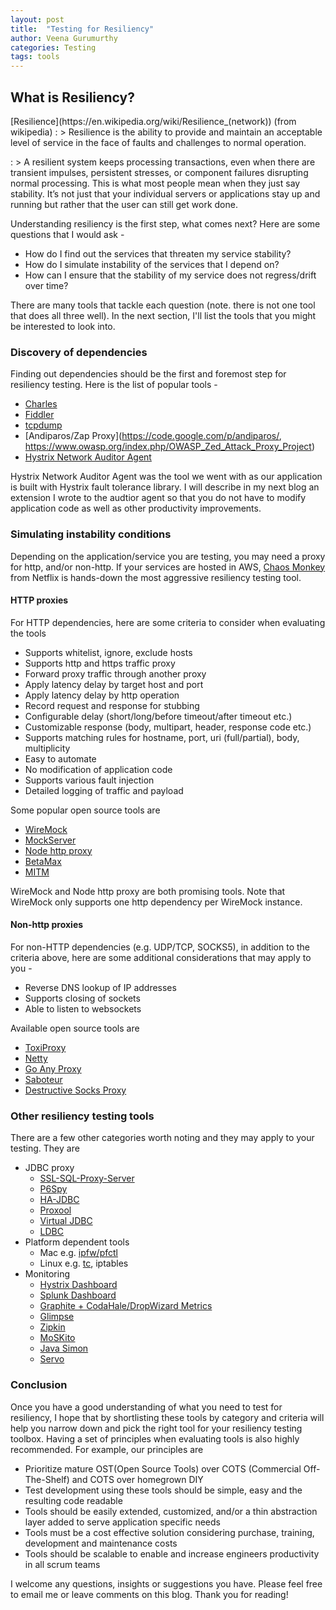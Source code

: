 ```yaml
---
layout: post
title:  "Testing for Resiliency"
author: Veena Gurumurthy
categories: Testing
tags: tools
---
```

<h2>What is Resiliency?</h2>
[Resilience](https://en.wikipedia.org/wiki/Resilience_(network)) (from wikipedia)
 : > Resilience is the ability to provide and maintain an acceptable level of service in the face of faults and challenges to normal operation. 

: > A resilient system keeps processing transactions, even when there are transient impulses, persistent stresses, or component failures disrupting normal processing. This is what most people mean when they just say stability. It’s not just that your individual servers or applications stay up and running but rather that the user can still get work done.

Understanding resiliency is the first step, what comes next? Here are some questions that I would ask -

 * How do I find out the services that threaten my service stability?
 * How do I simulate instability of the services that I depend on?
 * How can I ensure that the stability of my service does not regress/drift over time?

There are many tools that tackle each question (note. there is not one tool that does all three well). In the next section, I'll list the tools that you might be interested to look into.

<h3>Discovery of dependencies</h3>
Finding out dependencies should be the first and foremost step for resiliency testing. Here is the list of popular tools -

 * [Charles](http://www.charlesproxy.com)
 * [Fiddler](http://www.telerik.com/fiddler)
 * [tcpdump](http://www.tcpdump.org)
 * [Andiparos/Zap Proxy](https://code.google.com/p/andiparos/, https://www.owasp.org/index.php/OWASP_Zed_Attack_Proxy_Project)
 * [Hystrix Network Auditor Agent](https://github.com/Netflix/Hystrix/tree/master/hystrix-contrib/hystrix-network-auditor-agent)

Hystrix Network Auditor Agent was the tool we went with as our application is built with Hystrix fault tolerance library. I will describe in my next blog an extension I wrote to the audtior agent so that you do not have to modify application code as well as other productivity improvements.

<h3>Simulating instability conditions</h3>

Depending on the application/service you are testing, you may need a proxy for http, and/or non-http. If your services are hosted in AWS, [Chaos Monkey](https://github.com/Netflix/SimianArmy/wiki/Chaos-Monkey) from Netflix is hands-down the most aggressive resiliency testing tool.

<h4>HTTP proxies</h4>
For HTTP dependencies, here are some criteria to consider when evaluating the tools

 * Supports whitelist, ignore, exclude hosts
 * Supports http and https traffic proxy
 * Forward proxy traffic through another proxy
 * Apply latency delay by target host and port
 * Apply latency delay by http operation
 * Record request and response for stubbing
 * Configurable delay (short/long/before timeout/after timeout etc.)
 * Customizable response (body, multipart, header, response code etc.)
 * Supports matching rules for hostname, port, uri (full/partial), body, multiplicity
 * Easy to automate
 * No modification of application code
 * Supports various fault injection
 * Detailed logging of traffic and payload

Some popular open source tools are

 * [WireMock](http://wiremock.org)
 * [MockServer](http://www.mock-server.com)
 * [Node http proxy](https://github.com/nodejitsu/node-http-proxy)
 * [BetaMax](http://freeside.co/betamax/)
 * [MITM](https://mitmproxy.org)

WireMock and Node http proxy are both promising tools. Note that WireMock only supports one http dependency per WireMock instance.

<h4>Non-http proxies</h4>
For non-HTTP dependencies (e.g. UDP/TCP, SOCKS5), in addition to the criteria above, here are some additional considerations that may apply to you -

 * Reverse DNS lookup of IP addresses
 * Supports closing of sockets
 * Able to listen to websockets

Available open source tools are

 * [ToxiProxy](https://github.com/Shopify/toxiproxy)
 * [Netty](https://github.com/netty/netty/tree/master/example/src/main/java/io/netty/example/socksproxy)
 * [Go Any Proxy](https://github.com/ryanchapman/go-any-proxy)
 * [Saboteur](https://github.com/tomakehurst/saboteur)
 * [Destructive Socks Proxy](https://github.com/tawawhite/destructive_socks5_proxy)

<h3>Other resiliency testing tools</h3>
There are a few other categories worth noting and they may apply to your testing. They are

 * JDBC proxy
   - [SSL-SQL-Proxy-Server](http://leechuck.de/proxy/)
   - [P6Spy](http://p6spy.github.io/p6spy/2.0/install.html)
   - [HA-JDBC](http://ha-jdbc.github.io)
   - [Proxool](http://proxool.sourceforge.net)
   - [Virtual JDBC](http://vjdbc.sourceforge.net)
   - [LDBC](http://ldbc.sourceforge.net)
 * Platform dependent tools 
   - Mac e.g. [ipfw/pfctl](http://www.joemiller.me/2010/08/31/simulate-network-latency-packet-loss-and-bandwidth-on-mac-osx)
   - Linux e.g. [tc](http://linux.die.net/man/8/tc), iptables
 * Monitoring
   - [Hystrix Dashboard](https://github.com/Netflix/Hystrix/tree/master/hystrix-dashboard)
   - [Splunk Dashboard](http://www.splunk.com)
   - [Graphite + CodaHale/DropWizard Metrics](http://metrics.dropwizard.io/3.1.0/manual/graphite/)
   - [Glimpse](http://getglimpse.com)
   - [Zipkin](https://twitter.github.io/zipkin/index.html)
   - [MoSKito](http://www.moskito.org)
   - [Java Simon](https://code.google.com/p/javasimon/)
   - [Servo](https://github.com/Netflix/servo)

<h3>Conclusion</h3>
Once you have a good understanding of what you need to test for resiliency, I hope that by shortlisting these tools by category and criteria will help you narrow down and pick the right tool for your resiliency testing toolbox. Having a set of principles when evaluating tools is also highly recommended. For example, our principles are 

* Prioritize mature OST(Open Source Tools) over COTS (Commercial Off-The-Shelf) and COTS over homegrown DIY
* Test development using these tools should be simple, easy and the resulting code readable
* Tools should be easily extended, customized, and/or a thin abstraction layer added to serve application specific needs
* Tools must be a cost effective solution considering purchase, training, development and maintenance costs
* Tools should be scalable to enable and increase engineers productivity in all scrum teams

I welcome any questions, insights or suggestions you have. Please feel free to email me or leave comments on this blog. Thank you for reading!

